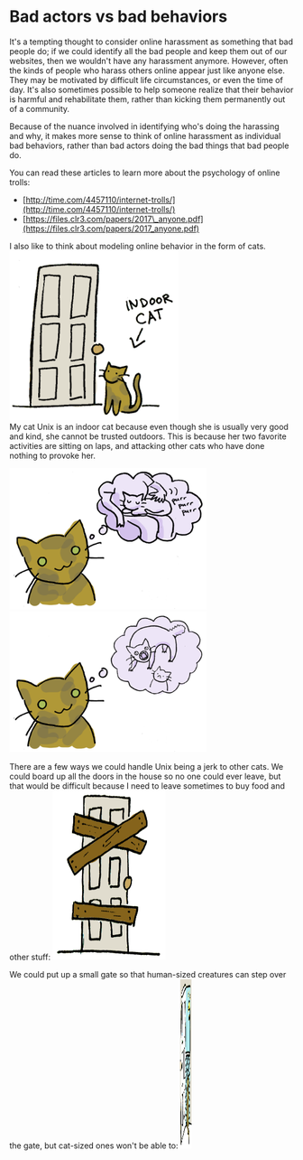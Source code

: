 # Bad actors vs bad behaviors

It's a tempting thought to consider online harassment as something that bad people do; if we could identify all the bad people and keep them out of our websites, then we wouldn't have any harassment anymore. However, often the kinds of people who harass others online appear just like anyone else. They may be motivated by difficult life circumstances, or even the time of day. It's also sometimes possible to help someone realize that their behavior is harmful and rehabilitate them, rather than kicking them permanently out of a community.

Because of the nuance involved in identifying who's doing the harassing and why, it makes more sense to think of online harassment as individual bad behaviors, rather than bad actors doing the bad things that bad people do.

You can read these articles to learn more about the psychology of online trolls:

* [http://time.com/4457110/internet-trolls/](http://time.com/4457110/internet-trolls/)
* [https://files.clr3.com/papers/2017\_anyone.pdf](https://files.clr3.com/papers/2017_anyone.pdf)

I also like to think about modeling online behavior in the form of cats. <img src="/assets/indoor.png" width="300" height="300"><br>
My cat Unix is an indoor cat because even though she is usually very good and kind, she cannot be trusted outdoors. This is because her two favorite activities are sitting on laps, and attacking other cats who have done nothing to provoke her.

<img src="/assets/goodcat.png" width="350" height="250"><img src="/assets/badcat.png" width="350" height="250">

There are a few ways we could handle Unix being a jerk to other cats. We could board up all the doors in the house so no one could ever leave, but that would be difficult because I need to leave sometimes to buy food and other stuff: <img src="/assets/boards.png" height="300" width="200">

We could put up a small gate so that human-sized creatures can step over the gate, but cat-sized ones won't be able to: <img src="/assets/outside.png" height="300" width="20">

